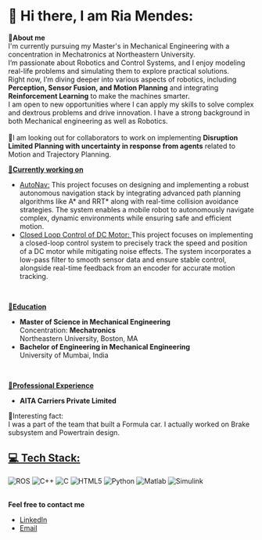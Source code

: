 <h1>💫 Hi there, I am Ria Mendes:</h1>
<p><b>🔗About me</b><br>
  I'm currently pursuing my Master's in Mechanical Engineering with a concentration in Mechatronics at Northeastern University.<br>
  I’m passionate about Robotics and Control Systems, and I enjoy modeling real-life problems and simulating them to explore practical solutions.<br>
  Right now, I’m diving deeper into various aspects of robotics, including <b>Perception, Sensor Fusion, and Motion Planning</b> and integrating <b>Reinforcement Learning</b> to make the machines smarter.<br>
  I am open to new opportunities where I can apply my skills to solve complex and dextrous problems and drive innovation. I have a strong background in both Mechanical engineering as well as Robotics.<br><br>
  📣I am looking out for collaborators to work on implementing <b>Disruption Limited Planning with uncertainty in response from agents</b> related to Motion and Trajectory Planning.
</p>

<b><u>🔗Currently working on</u></b>
<ul>
  <li><a href="https://github.com/ria034/AutoNav-Path-Planning-and-Control-for-Autonomous-Navigation.git">AutoNav:</a> This project focuses on designing and implementing a robust autonomous navigation stack by integrating advanced path planning algorithms like A* and RRT* along with real-time collision avoidance strategies. The system enables a mobile robot to autonomously navigate complex, dynamic environments while ensuring safe and efficient motion.</li>
  <li><a href="https://github.com/ria034/DC-Motor-Speed-and-Position-Tracking-.git">Closed Loop Control of DC Motor: </a>This project focuses on implementing a closed-loop control system to precisely track the speed and position of a DC motor while mitigating noise effects. The system incorporates a low-pass filter to smooth sensor data and ensure stable control, alongside real-time feedback from an encoder for accurate motion tracking.</li>
</ul><br>

<b><u>🔗Education</u></b>
<ul>
  <li>
    <b>Master of Science in Mechanical Engineering</b><br>
    Concentration: <b>Mechatronics</b><br>
    Northeastern University, Boston, MA
  </li>
  <li>
    <b>Bachelor of Engineering in Mechanical Engineering</b><br>
    University of Mumbai, India
  </li>
</ul>
<br>

<b><u>🔗Professional Experience</u></b>
<ul>
   <li>
     <b>AITA Carriers Private Limited</b>
   </li>
</ul>

<p>🔗Interesting fact:<br>I was a part of the team that built a Formula car. I actually worked on Brake subsystem and Powertrain design.</p>

<h2><u>💻 Tech Stack:</u></h2>
<img src="https://img.shields.io/badge/ros-%230A0FF9.svg?style=for-the-badge&logo=ros&logoColor=white" alt="ROS">
<img src="https://img.shields.io/badge/c++-%2300599C.svg?style=for-the-badge&logo=c%2B%2B&logoColor=white" alt="C++">
<img src="https://img.shields.io/badge/c-%2300599C.svg?style=for-the-badge&logo=c&logoColor=white" alt="C">
<img src="https://img.shields.io/badge/html5-%23E34F26.svg?style=for-the-badge&logo=html5&logoColor=white" alt="HTML5">
<img src="https://img.shields.io/badge/python-3670A0?style=for-the-badge&logo=python&logoColor=ffdd54" alt="Python">
<img src="https://img.shields.io/badge/Matlab-%23E5C200.svg?style=for-the-badge&logo=Matlab&logoColor=white" alt="Matlab">
<img src="https://img.shields.io/badge/Simulink-%23000000.svg?style=for-the-badge&logo=Simulink&logoColor=white" alt="Simulink">
<br><br>

<b>Feel free to contact me</b>
<ul>
  <li><a href="http://www.linkedin.com/in/riamendes">LinkedIn</a></li>
  <li><a href="mailto:riamendes1752@gmail.com">Email</a></li>
</ul>
